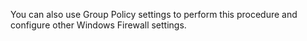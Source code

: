 <Token xmlns:xlink="http://www.w3.org/1999/xlink">You can also use Group Policy settings to perform this procedure and configure other Windows Firewall settings.</Token>